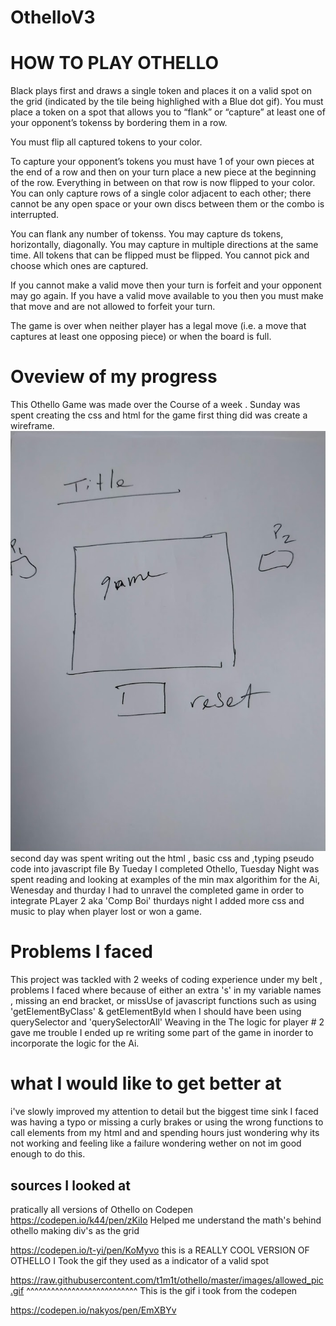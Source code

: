 # OthelloV3

# HOW TO PLAY OTHELLO

Black plays first and draws a single token and places it on a valid spot on the grid (indicated by the tile being highlighed with a Blue dot gif). You must place a token on a spot that allows you to “flank” or “capture” at least one of your opponent’s tokenss by bordering them in a row.

You must flip all captured tokens to your color.

To capture your opponent’s tokens you must have 1 of your own pieces at the end of a row and then on your turn place a new piece at the beginning of the row. Everything in between on that row is now flipped to your color. You can only capture rows of a single color adjacent to each other; there cannot be any open space or your own discs between them or the combo is interrupted.

You can flank any number of tokenss. You may capture ds tokens, horizontally, diagonally. You may capture in multiple directions at the same time. All tokens that can be flipped must be flipped. You cannot pick and choose which ones are captured.

If you cannot make a valid move then your turn is forfeit and your opponent may go again. If you have a valid move available to you then you must make that move and are not allowed to forfeit your turn.



The game is over when neither player has a legal move (i.e. a move that captures at least one opposing piece) or when the board is full.


# Oveview of my progress
This Othello Game was made over the Course of a week .
Sunday was spent creating the css and html for the game 
first thing did was create a wireframe.
![alt text](img/wireframe.jpg)
 second day  was spent writing out the html , basic css and ,typing  pseudo code  into javascript file
   By Tueday I completed  Othello, Tuesday Night was spent reading and looking at examples of  the min max algorithim  for the Ai,  Wenesday and thurday  I had to unravel the completed game in order to integrate PLayer 2 aka 'Comp Boi'
                thurdays night I added more css and  music to play when player lost  or won a game.


# Problems I faced
   This project was tackled with 2 weeks of coding experience  under my belt , problems I faced where because of either an extra 's' in my variable names , missing an end bracket, or missUse of  javascript functions  such as 
using 'getElementByClass' & getElementById when I should have been using querySelector and 'querySelectorAll' 
      Weaving in the  The logic for player # 2  gave me trouble  I ended up  re writing  some part of the game in inorder to incorporate the logic  for the Ai. 




# what I would like to get better at 

i've slowly improved my attention to detail but the biggest time sink I faced was  having a typo or missing a curly brakes or using the wrong functions to call elements from my html and and spending hours just wondering why its not working and feeling like a  failure wondering wether on not im good enough to do this.
## sources I looked at
pratically all versions of Othello on Codepen
https://codepen.io/k44/pen/zKiIo
 Helped me  understand the math's behind othello
 making div's as the grid

 https://codepen.io/t-yi/pen/KoMyvo
 this is a REALLY COOL VERSION OF OTHELLO 
 I Took the gif they used as a indicator of a valid spot

 https://raw.githubusercontent.com/t1m1t/othello/master/images/allowed_pic.gif
^^^^^^^^^^^^^^^^^^^^^^^^^^^
 This is the gif  i took from the codepen  


https://codepen.io/nakyos/pen/EmXBYv

